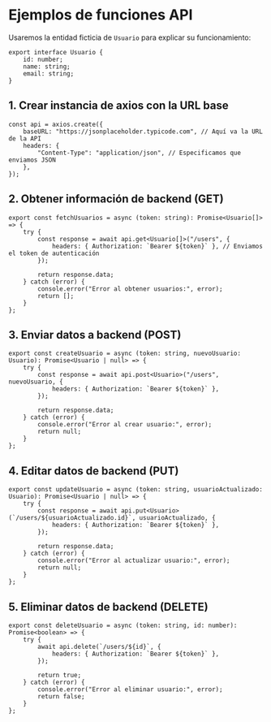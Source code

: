 # Ejemplos de funciones API
Usaremos la entidad ficticia de `Usuario` para explicar su funcionamiento:
```tsx
export interface Usuario {
    id: number;
    name: string;
    email: string;
}
```

## 1. Crear instancia de axios con la URL base
```tsx
const api = axios.create({
    baseURL: "https://jsonplaceholder.typicode.com", // Aquí va la URL de la API
    headers: {
        "Content-Type": "application/json", // Especificamos que enviamos JSON
    },
});
```

## 2. Obtener información de backend (GET)
```tsx
export const fetchUsuarios = async (token: string): Promise<Usuario[]> => {
    try {
        const response = await api.get<Usuario[]>("/users", {
            headers: { Authorization: `Bearer ${token}` }, // Enviamos el token de autenticación
        });

        return response.data;
    } catch (error) {
        console.error("Error al obtener usuarios:", error);
        return [];
    }
};
```

## 3. Enviar datos a backend (POST)
```tsx
export const createUsuario = async (token: string, nuevoUsuario: Usuario): Promise<Usuario | null> => {
    try {
        const response = await api.post<Usuario>("/users", nuevoUsuario, {
            headers: { Authorization: `Bearer ${token}` },
        });

        return response.data;
    } catch (error) {
        console.error("Error al crear usuario:", error);
        return null;
    }
};
```

## 4. Editar datos de backend (PUT)

```tsx
export const updateUsuario = async (token: string, usuarioActualizado: Usuario): Promise<Usuario | null> => {
    try {
        const response = await api.put<Usuario>(`/users/${usuarioActualizado.id}`, usuarioActualizado, {
            headers: { Authorization: `Bearer ${token}` },
        });

        return response.data;
    } catch (error) {
        console.error("Error al actualizar usuario:", error);
        return null;
    }
};
```

## 5. Eliminar datos de backend (DELETE)
```tsx
export const deleteUsuario = async (token: string, id: number): Promise<boolean> => {
    try {
        await api.delete(`/users/${id}`, {
            headers: { Authorization: `Bearer ${token}` },
        });

        return true;
    } catch (error) {
        console.error("Error al eliminar usuario:", error);
        return false;
    }
};
```